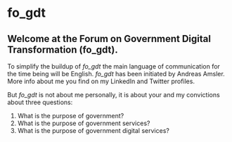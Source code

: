 # fo_gdt

## Welcome at the Forum on Government Digital Transformation (fo_gdt).

To simplify the buildup of *fo_gdt* the main language of communication for the time being will be English. *fo_gdt* has been initiated by Andreas Amsler. More info about me you find on my LinkedIn and Twitter profiles. 

But *fo_gdt* is not about me personally, it is about your and my convictions about three questions:

1. What is the purpose of government?
2. What is the purpose of government services?
3. What is the purpose of government digital services?
